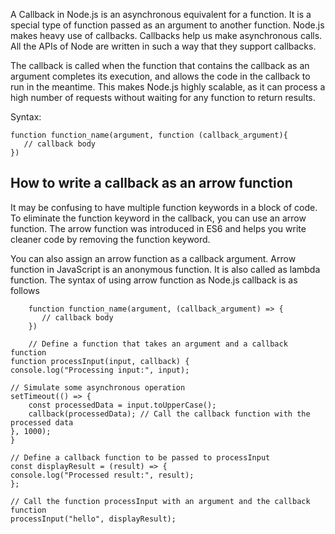 A Callback in Node.js is an asynchronous equivalent for a function. It is a special type of function passed as an argument to another function. Node.js makes heavy use of callbacks. Callbacks help us make asynchronous calls. All the APIs of Node are written in such a way that they support callbacks.

The callback is called when the function that contains the callback as an argument completes its execution, and allows the code in the callback to run in the meantime. This makes Node.js highly scalable, as it can process a high number of requests without waiting for any function to return results.

Syntax:
    
    function function_name(argument, function (callback_argument){
       // callback body 
    })


## How to write a callback as an arrow function
It may be confusing to have multiple function keywords in a block of code. To eliminate the function keyword in the callback, you can use an arrow function. The arrow function was introduced in ES6 and helps you write cleaner code by removing the function keyword.


You can also assign an arrow function as a callback argument. Arrow function in JavaScript is an anonymous function. It is also called as lambda function. The syntax of using arrow function as Node.js callback is as follows

        function function_name(argument, (callback_argument) => { 
           // callback body 
        })

        // Define a function that takes an argument and a callback function
    function processInput(input, callback) {
    console.log("Processing input:", input);
    
    // Simulate some asynchronous operation
    setTimeout(() => {
        const processedData = input.toUpperCase();
        callback(processedData); // Call the callback function with the processed data
    }, 1000);
    }

    // Define a callback function to be passed to processInput
    const displayResult = (result) => {
    console.log("Processed result:", result);
    };

    // Call the function processInput with an argument and the callback function
    processInput("hello", displayResult);
